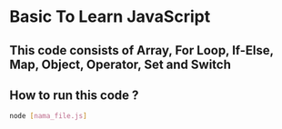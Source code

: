 # Basic To Learn JavaScript

## This code consists of Array, For Loop, If-Else, Map, Object, Operator, Set and Switch

## How to run this code ?

```bash
node [nama_file.js]
